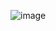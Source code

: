 ![image](https://github.com/companyakis/svelte2024/assets/77589867/0f7700ee-8d59-4aed-8941-6e103125acf2)
